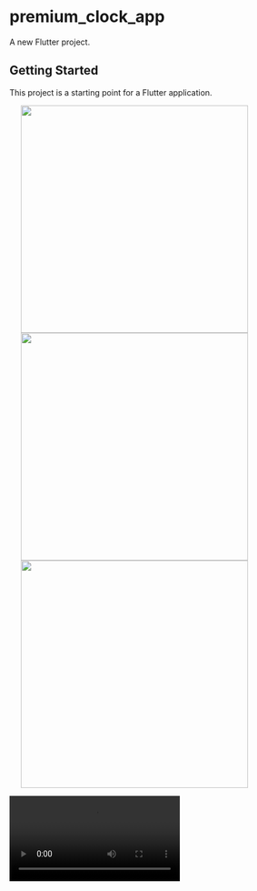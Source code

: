 # premium_clock_app

A new Flutter project.

## Getting Started

This project is a starting point for a Flutter application.

<p>
  <img src="https://github.com/Ashupaldeora/premium_clock_app/assets/143180848/be06acee-16d4-4b98-9955-29b6418d4eb1" height = "400px"  hspace="20px" >
     <img src="https://github.com/Ashupaldeora/premium_clock_app/assets/143180848/e0f689aa-d4ad-4001-b553-e12a7a050474" height = "400px"  hspace="20px" >
     <img src="https://github.com/Ashupaldeora/premium_clock_app/assets/143180848/758a6aae-3be4-4c64-a2e3-ca55cca60d8b" height = "400px"  hspace="20px" >
</p>
<video src="https://github.com/Ashupaldeora/premium_clock_app/assets/143180848/e3b2b866-a87f-4192-a622-18d6d8de7146">






